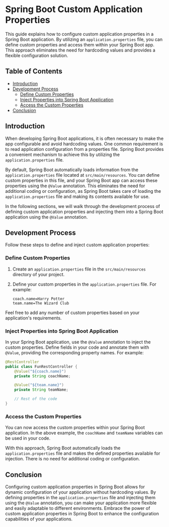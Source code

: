 # Spring Boot Custom Application Properties

This guide explains how to configure custom application properties in a Spring Boot application. By utilizing an `application.properties` file, you can define custom properties and access them within your Spring Boot app. This approach eliminates the need for hardcoding values and provides a flexible configuration solution.

## Table of Contents

- [Introduction](#introduction)
- [Development Process](#development-process)
    - [Define Custom Properties](#define-custom-properties)
    - [Inject Properties into Spring Boot Application](#inject-properties-into-spring-boot-application)
    - [Access the Custom Properties](#access-the-custom-properties)
- [Conclusion](#conclusion)

## Introduction

When developing Spring Boot applications, it is often necessary to make the app configurable and avoid hardcoding values. One common requirement is to read application configuration from a properties file. Spring Boot provides a convenient mechanism to achieve this by utilizing the `application.properties` file.

By default, Spring Boot automatically loads information from the `application.properties` file located at `src/main/resources`. You can define custom properties in this file, and your Spring Boot app can access these properties using the `@Value` annotation. This eliminates the need for additional coding or configuration, as Spring Boot takes care of loading the `application.properties` file and making its contents available for use.

In the following sections, we will walk through the development process of defining custom application properties and injecting them into a Spring Boot application using the `@Value` annotation.

## Development Process

Follow these steps to define and inject custom application properties:

### Define Custom Properties

1. Create an `application.properties` file in the `src/main/resources` directory of your project.

2. Define your custom properties in the `application.properties` file. For example:
   ```properties
   coach.name=Harry Potter
   team.name=The Wizard Club

Feel free to add any number of custom properties based on your application's requirements.

### Inject Properties into Spring Boot Application

In your Spring Boot application, use the `@Value` annotation to inject the custom properties. Define fields in your code and annotate them with `@Value`, providing the corresponding property names. For example:

```java
@RestController
public class FunRestController {
    @Value("${coach.name}")
    private String coachName;

    @Value("${team.name}")
    private String teamName;

    // Rest of the code
}
```

### Access the Custom Properties

You can now access the custom properties within your Spring Boot application. In the above example, the `coachName` and `teamName` variables can be used in your code.

With this approach, Spring Boot automatically loads the `application.properties` file and makes the defined properties available for injection. There is no need for additional coding or configuration.

## Conclusion

Configuring custom application properties in Spring Boot allows for dynamic configuration of your application without hardcoding values. By defining properties in the `application.properties` file and injecting them using the `@Value` annotation, you can make your application more flexible and easily adaptable to different environments. Embrace the power of custom application properties in Spring Boot to enhance the configuration capabilities of your applications.
